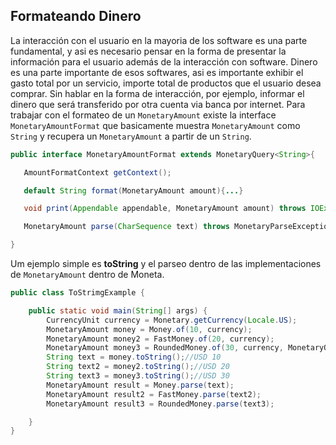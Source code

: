 ## Formateando Dinero



La interacción con el usuario en la mayoria de los software es una parte fundamental, y asi es necesario pensar en la forma de presentar la información para el usuario además de la interacción con software. Dinero es una parte importante de esos softwares, asi es importante exhibir el gasto total por un servicio, importe total de productos que el usuario desea comprar. Sin hablar en la forma de interacción, por ejemplo, informar el dinero que será transferido por otra cuenta via banca por internet. Para trabajar con el formateo de un ```MonetaryAmount``` existe la interface ```MonetaryAmountFormat``` que basicamente muestra ```MonetaryAmount``` como ```String``` y recupera un ```MonetaryAmount``` a partir de un ```String```. 


```java
public interface MonetaryAmountFormat extends MonetaryQuery<String>{

   AmountFormatContext getContext();

   default String format(MonetaryAmount amount){...}

   void print(Appendable appendable, MonetaryAmount amount) throws IOException;

   MonetaryAmount parse(CharSequence text) throws MonetaryParseException;

}
```

Um ejemplo simple es **toString** y el parseo dentro de las implementaciones de ```MonetaryAmount``` dentro de Moneta.


```java
public class ToStrimgExample {

    public static void main(String[] args) {
        CurrencyUnit currency = Monetary.getCurrency(Locale.US);
        MonetaryAmount money = Money.of(10, currency);
        MonetaryAmount money2 = FastMoney.of(20, currency);
        MonetaryAmount money3 = RoundedMoney.of(30, currency, MonetaryOperators.rounding());
        String text = money.toString();//USD 10
        String text2 = money2.toString();//USD 20
        String text3 = money3.toString();//USD 30
        MonetaryAmount result = Money.parse(text);
        MonetaryAmount result2 = FastMoney.parse(text2);
        MonetaryAmount result3 = RoundedMoney.parse(text3);

    }
}
```
